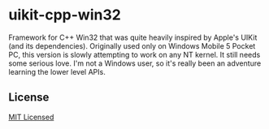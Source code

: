 uikit-cpp-win32
===========

Framework for C++ Win32 that was quite heavily inspired by Apple's UIKit (and its dependencies). Originally used only on Windows Mobile 5 Pocket PC, this version is slowly attempting to work on any NT kernel. It still needs some serious love. I'm not a Windows user, so it's really been an adventure learning the lower level APIs.

License
--------
[MIT Licensed](http://www.opensource.org/licenses/mit-license.php)
